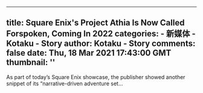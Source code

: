 
---
title: Square Enix's Project Athia Is Now Called Forspoken, Coming In 2022
categories: 
    - 新媒体
    - Kotaku - Story
author: Kotaku - Story
comments: false
date: Thu, 18 Mar 2021 17:43:00 GMT
thumbnail: ''
---

<div>   
As part of today’s Square Enix showcase, the publisher showed another snippet of its “narrative-driven adventure set…  
</div>
            